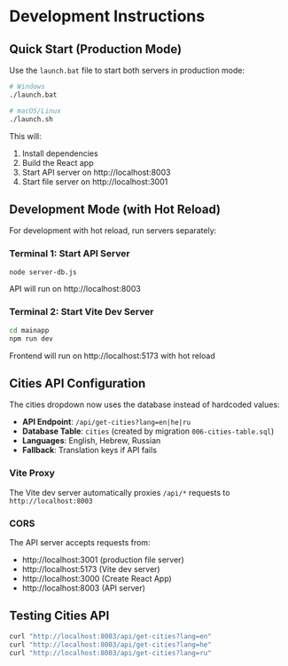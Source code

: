 # Development Instructions

## Quick Start (Production Mode)
Use the `launch.bat` file to start both servers in production mode:
```bash
# Windows
./launch.bat

# macOS/Linux  
./launch.sh
```

This will:
1. Install dependencies
2. Build the React app
3. Start API server on http://localhost:8003
4. Start file server on http://localhost:3001

## Development Mode (with Hot Reload)

For development with hot reload, run servers separately:

### Terminal 1: Start API Server
```bash
node server-db.js
```
API will run on http://localhost:8003

### Terminal 2: Start Vite Dev Server
```bash
cd mainapp
npm run dev
```
Frontend will run on http://localhost:5173 with hot reload

## Cities API Configuration

The cities dropdown now uses the database instead of hardcoded values:

- **API Endpoint**: `/api/get-cities?lang=en|he|ru`
- **Database Table**: `cities` (created by migration `006-cities-table.sql`)
- **Languages**: English, Hebrew, Russian
- **Fallback**: Translation keys if API fails

### Vite Proxy
The Vite dev server automatically proxies `/api/*` requests to `http://localhost:8003`

### CORS
The API server accepts requests from:
- http://localhost:3001 (production file server)
- http://localhost:5173 (Vite dev server)
- http://localhost:3000 (Create React App)
- http://localhost:8003 (API server)

## Testing Cities API
```bash
curl "http://localhost:8003/api/get-cities?lang=en"
curl "http://localhost:8003/api/get-cities?lang=he" 
curl "http://localhost:8003/api/get-cities?lang=ru"
```